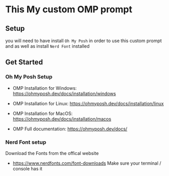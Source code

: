 # This My custom OMP prompt

## Setup
you will need to have install `Oh My Posh` in order to use this custom prompt and as well as install `Nerd Font` installed

## Get Started
### Oh My Posh Setup
- OMP Installation for Windows: https://ohmyposh.dev/docs/installation/windows
- OMP Installation for Linux: https://ohmyposh.dev/docs/installation/linux
- OMP Installation for MacOS: https://ohmyposh.dev/docs/installation/macos

- OMP Full documentation: https://ohmyposh.dev/docs/

### Nerd Font setup
Download the Fonts from the offical website
- https://www.nerdfonts.com/font-downloads
Make sure your terminal / console has it
